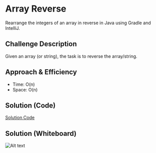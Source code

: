 # Array Reverse
<!-- Short summary or background information -->
Rearrange the integers of an array in reverse in Java using Gradle and IntelliJ.

## Challenge Description
<!-- Description of the challenge -->
Given an array (or string), the task is to reverse the array/string.

## Approach & Efficiency
<!-- What approach did you take? Why? What is the Big O space/time for this approach? -->
* Time: O(n)
* Space: O(n)

## Solution (Code)
<!-- Link to code -->
[Solution Code](https://github.com/idothestamping/data-structures-and-algorithms/blob/master/401-code-challenges/src/main/java/CodeChallenge401/ArrayReverse.java)
## Solution (Whiteboard)
<!-- Embedded whiteboard image -->
![Alt text](relative/path/to/img.jpg?raw=true "Array Reverse")